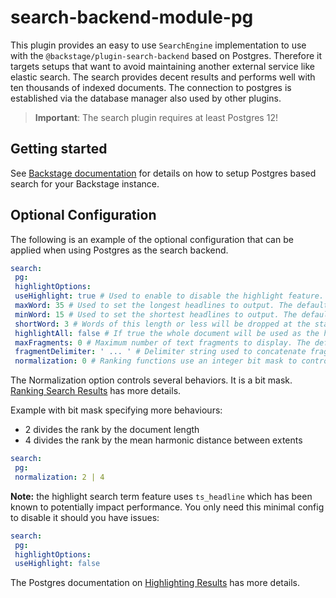 # search-backend-module-pg

This plugin provides an easy to use `SearchEngine` implementation to use with the
`@backstage/plugin-search-backend` based on Postgres.
Therefore it targets setups that want to avoid maintaining another external
service like elastic search. The search provides decent results and performs
well with ten thousands of indexed documents.
The connection to postgres is established via the database manager also used by
other plugins.

> **Important**: The search plugin requires at least Postgres 12!

## Getting started

See [Backstage documentation](https://backstage.io/docs/features/search/search-engines#postgres)
for details on how to setup Postgres based search for your Backstage instance.

## Optional Configuration

The following is an example of the optional configuration that can be applied when using Postgres as the search backend.

```yaml
search:
 pg:
 highlightOptions:
 useHighlight: true # Used to enable to disable the highlight feature. The default value is true
 maxWord: 35 # Used to set the longest headlines to output. The default value is 35.
 minWord: 15 # Used to set the shortest headlines to output. The default value is 15.
 shortWord: 3 # Words of this length or less will be dropped at the start and end of a headline, unless they are query terms. The default value of three (3) eliminates common English articles.
 highlightAll: false # If true the whole document will be used as the headline, ignoring the preceding three parameters. The default is false.
 maxFragments: 0 # Maximum number of text fragments to display. The default value of zero selects a non-fragment-based headline generation method. A value greater than zero selects fragment-based headline generation (see the linked documentation above for more details).
 fragmentDelimiter: ' ... ' # Delimiter string used to concatenate fragments. Defaults to " ... ".
 normalization: 0 # Ranking functions use an integer bit mask to control document length impact on rank. The default value is 0
```

The Normalization option controls several behaviors. It is a bit mask. [Ranking Search Results](https://www.postgresql.org/docs/current/textsearch-controls.html#TEXTSEARCH-RANKING) has more details.

Example with bit mask specifying more behaviours:

- 2 divides the rank by the document length
- 4 divides the rank by the mean harmonic distance between extents

```yaml
search:
 pg:
 normalization: 2 | 4
```

**Note:** the highlight search term feature uses `ts_headline` which has been known to potentially impact performance. You only need this minimal config to disable it should you have issues:

```yaml
search:
 pg:
 highlightOptions:
 useHighlight: false
```

The Postgres documentation on [Highlighting Results](https://www.postgresql.org/docs/current/textsearch-controls.html#TEXTSEARCH-HEADLINE) has more details.

